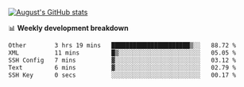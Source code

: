
[![August's GitHub stats](https://github-readme-stats.vercel.app/api?username=zou-weidong&show_icons=true&theme=radical)](https://github.com/zou-weidong)


📊 **Weekly development breakdown**
<!--START_SECTION:waka-->

```txt
Other        3 hrs 19 mins   ██████████████████████▒░░   88.72 %
XML          11 mins         █▒░░░░░░░░░░░░░░░░░░░░░░░   05.05 %
SSH Config   7 mins          ▓░░░░░░░░░░░░░░░░░░░░░░░░   03.12 %
Text         6 mins          ▓░░░░░░░░░░░░░░░░░░░░░░░░   02.79 %
SSH Key      0 secs          ░░░░░░░░░░░░░░░░░░░░░░░░░   00.17 %
```

<!--END_SECTION:waka-->
